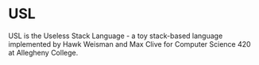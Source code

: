 USL
===

USL is the Useless Stack Language - a toy stack-based language implemented by Hawk Weisman and Max Clive for Computer Science 420 at Allegheny College.
